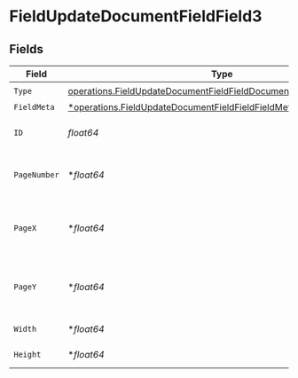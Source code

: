 # FieldUpdateDocumentFieldField3


## Fields

| Field                                                                                                                                                    | Type                                                                                                                                                     | Required                                                                                                                                                 | Description                                                                                                                                              |
| -------------------------------------------------------------------------------------------------------------------------------------------------------- | -------------------------------------------------------------------------------------------------------------------------------------------------------- | -------------------------------------------------------------------------------------------------------------------------------------------------------- | -------------------------------------------------------------------------------------------------------------------------------------------------------- |
| `Type`                                                                                                                                                   | [operations.FieldUpdateDocumentFieldFieldDocumentsFieldsRequestType](../../models/operations/fieldupdatedocumentfieldfielddocumentsfieldsrequesttype.md) | :heavy_check_mark:                                                                                                                                       | N/A                                                                                                                                                      |
| `FieldMeta`                                                                                                                                              | [*operations.FieldUpdateDocumentFieldFieldFieldMeta](../../models/operations/fieldupdatedocumentfieldfieldfieldmeta.md)                                  | :heavy_minus_sign:                                                                                                                                       | N/A                                                                                                                                                      |
| `ID`                                                                                                                                                     | *float64*                                                                                                                                                | :heavy_check_mark:                                                                                                                                       | The ID of the field to update.                                                                                                                           |
| `PageNumber`                                                                                                                                             | **float64*                                                                                                                                               | :heavy_minus_sign:                                                                                                                                       | The page number the field will be on.                                                                                                                    |
| `PageX`                                                                                                                                                  | **float64*                                                                                                                                               | :heavy_minus_sign:                                                                                                                                       | The X coordinate of where the field will be placed.                                                                                                      |
| `PageY`                                                                                                                                                  | **float64*                                                                                                                                               | :heavy_minus_sign:                                                                                                                                       | The Y coordinate of where the field will be placed.                                                                                                      |
| `Width`                                                                                                                                                  | **float64*                                                                                                                                               | :heavy_minus_sign:                                                                                                                                       | The width of the field.                                                                                                                                  |
| `Height`                                                                                                                                                 | **float64*                                                                                                                                               | :heavy_minus_sign:                                                                                                                                       | The height of the field.                                                                                                                                 |